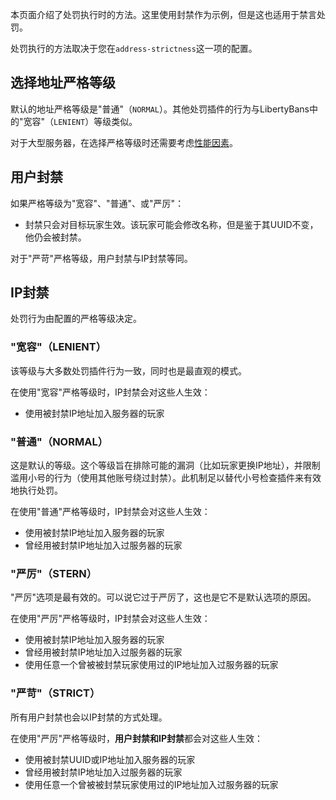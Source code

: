 
本页面介绍了处罚执行时的方法。这里使用封禁作为示例，但是这也适用于禁言处罚。

处罚执行的方法取决于您在`address-strictness`这一项的配置。

## 选择地址严格等级

默认的地址严格等级是"普通"（`NORMAL`）。其他处罚插件的行为与LibertyBans中的"宽容"（`LENIENT`）等级类似。

对于大型服务器，在选择严格等级时还需要考虑[性能因素](Database-Performance.md)。

## 用户封禁

如果严格等级为"宽容"、"普通"、或"严厉"：
* 封禁只会对目标玩家生效。该玩家可能会修改名称，但是鉴于其UUID不变，他仍会被封禁。

对于"严苛"严格等级，用户封禁与IP封禁等同。

## IP封禁

处罚行为由配置的严格等级决定。

### "宽容"（LENIENT）

该等级与大多数处罚插件行为一致，同时也是最直观的模式。

在使用"宽容"严格等级时，IP封禁会对这些人生效：
 * 使用被封禁IP地址加入服务器的玩家

### "普通"（NORMAL）

这是默认的等级。这个等级旨在排除可能的漏洞（比如玩家更换IP地址），并限制滥用小号的行为（使用其他账号绕过封禁）。此机制足以替代小号检查插件来有效地执行处罚。

在使用"普通"严格等级时，IP封禁会对这些人生效：
 * 使用被封禁IP地址加入服务器的玩家
 * 曾经用被封禁IP地址加入过服务器的玩家

### "严厉"（STERN）

"严厉"选项是最有效的。可以说它过于严厉了，这也是它不是默认选项的原因。

在使用"严厉"严格等级时，IP封禁会对这些人生效：
 * 使用被封禁IP地址加入服务器的玩家
 * 曾经用被封禁IP地址加入过服务器的玩家
 * 使用任意一个曾被被封禁玩家使用过的IP地址加入过服务器的玩家

### "严苛"（STRICT）

所有用户封禁也会以IP封禁的方式处理。

在使用"严厉"严格等级时，**用户封禁和IP封禁**都会对这些人生效：
 * 使用被封禁UUID或IP地址加入服务器的玩家
 * 曾经用被封禁IP地址加入过服务器的玩家
 * 使用任意一个曾被被封禁玩家使用过的IP地址加入过服务器的玩家

